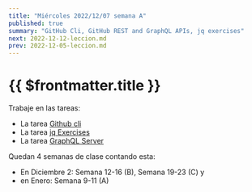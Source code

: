 ```yaml
---
title: "Miércoles 2022/12/07 semana A"
published: true
summary: "GitHub Cli, GitHub REST and GraphQL APIs, jq exercises"
next: 2022-12-12-leccion.md
prev: 2022-12-05-leccion.md
---
```


# {{ $frontmatter.title }}

Trabaje en las tareas:

* La tarea [Github cli](/practicas/gh-cli) 
* La tarea [jq Exercises](/practicas/jq-exercises)
* La tarea [GraphQL Server](/practicas/graphql-server)

Quedan 4 semanas de clase contando esta:

* En Diciembre 2: Semana 12-16 (B), Semana 19-23 (C) y 
* en Enero: Semana 9-11 (A) 